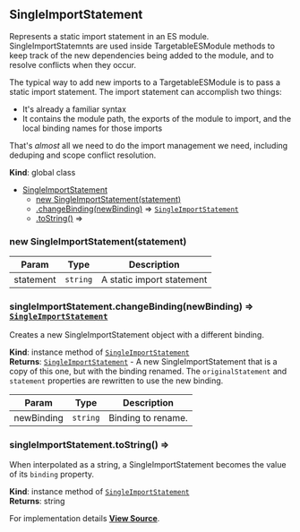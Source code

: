 <a name="SingleImportStatement"></a>

## SingleImportStatement
Represents a static import statement in an ES module. SingleImportStatemnts
are used inside TargetableESModule methods to keep track of the new
dependencies being added to the module, and to resolve conflicts when they
occur.

The typical way to add new imports to a TargetableESModule is to pass a
static import statement. The import statement can accomplish two things:

 - It's already a familiar syntax
 - It contains the module path, the exports of the module to import, and the local binding names for those imports

That's _almost_ all we need to do the import management we need, including
deduping and scope conflict resolution.

**Kind**: global class  

* [SingleImportStatement](#SingleImportStatement)
    * [new SingleImportStatement(statement)](#new_SingleImportStatement_new)
    * [.changeBinding(newBinding)](#SingleImportStatement+changeBinding) ⇒ [<code>SingleImportStatement</code>](#SingleImportStatement)
    * [.toString()](#SingleImportStatement+toString) ⇒

<a name="new_SingleImportStatement_new"></a>

### new SingleImportStatement(statement)

| Param | Type | Description |
| --- | --- | --- |
| statement | <code>string</code> | A static import statement |

<a name="SingleImportStatement+changeBinding"></a>

### singleImportStatement.changeBinding(newBinding) ⇒ [<code>SingleImportStatement</code>](#SingleImportStatement)
Creates a new SingleImportStatement object with a different binding.

**Kind**: instance method of [<code>SingleImportStatement</code>](#SingleImportStatement)  
**Returns**: [<code>SingleImportStatement</code>](#SingleImportStatement) - A new SingleImportStatement that is a copy
of this one, but with the binding renamed. The `originalStatement` and
`statement` properties are rewritten to use the new binding.  

| Param | Type | Description |
| --- | --- | --- |
| newBinding | <code>string</code> | Binding to rename. |

<a name="SingleImportStatement+toString"></a>

### singleImportStatement.toString() ⇒
When interpolated as a string, a SingleImportStatement becomes the value
of its `binding` property.

**Kind**: instance method of [<code>SingleImportStatement</code>](#SingleImportStatement)  
**Returns**: string  


For implementation details [**View Source**](https://github.com/magento/pwa-studio/blob/develop/packages/pwa-buildpack/lib/WebpackTools/targetables/SingleImportStatement.js).